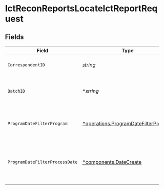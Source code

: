 # IctReconReportsLocateIctReportRequest


## Fields

| Field                                                                                       | Type                                                                                        | Required                                                                                    | Description                                                                                 | Example                                                                                     |
| ------------------------------------------------------------------------------------------- | ------------------------------------------------------------------------------------------- | ------------------------------------------------------------------------------------------- | ------------------------------------------------------------------------------------------- | ------------------------------------------------------------------------------------------- |
| `CorrespondentID`                                                                           | *string*                                                                                    | :heavy_check_mark:                                                                          | The correspondent id.                                                                       | 01H8MCDXH4HYJJAV921BDKCC83                                                                  |
| `BatchID`                                                                                   | **string*                                                                                   | :heavy_minus_sign:                                                                          | The id of the ICT batch for which to locate the report.                                     | 24114.108.2b2c1.001                                                                         |
| `ProgramDateFilterProgram`                                                                  | [*operations.ProgramDateFilterProgram](../../models/operations/programdatefilterprogram.md) | :heavy_minus_sign:                                                                          | The ICT program for which to locate the report.                                             | BROKER_PARTNER                                                                              |
| `ProgramDateFilterProcessDate`                                                              | [*components.DateCreate](../../models/components/datecreate.md)                             | :heavy_minus_sign:                                                                          | The process date for which to locate the report.                                            | {<br/>"process_date": {<br/>"day": 30,<br/>"month": 9,<br/>"year": 2023<br/>}<br/>}         |